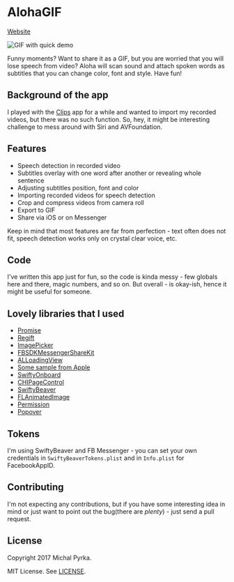# AlohaGIF

[Website](http://www.alohagif.com)

![GIF with quick demo](Resources/demo.gif)

Funny moments? Want to share it as a GIF, but you are worried that you will lose speech from video? Aloha will scan sound and attach spoken words as subtitles that you can change color, font and style. Have fun!

## Background of the app

I played with the [Clips](https://itunes.apple.com/us/app/clips/id1212699939?mt=8) app for a while and wanted to import my recorded videos, but there was no such function. So, hey, it might be interesting challenge to mess around with Siri and AVFoundation.

## Features

* Speech detection in recorded video
* Subtitles overlay with one word after another or revealing whole sentence
* Adjusting subtitles position, font and color
* Importing recorded videos for speech detection
* Crop and compress videos from camera roll
* Export to GIF
* Share via iOS or on Messenger

Keep in mind that most features are far from perfection - text often does not fit, speech detection works only on crystal clear voice, etc.

## Code

I've written this app just for fun, so the code is kinda messy - few globals here and there, magic numbers, and so on. But overall - is okay-ish, hence it might be useful for someone.

## Lovely libraries that I used

* [Promise](https://github.com/khanlou/Promise)
* [Regift](https://github.com/matthewpalmer/Regift)
* [ImagePicker](https://github.com/hyperoslo/ImagePicker/)
* [FBSDKMessengerShareKit](https://github.com/facebook/facebook-ios-sdk/tree/master/FBSDKMessengerShareKit)
* [ALLoadingView](https://github.com/ALoginov/ALLoadingView)
* [Some sample from Apple](https://developer.apple.com/library/content/samplecode/AVCam/Introduction/Intro.html#//apple_ref/doc/uid/DTS40010112)
* [SwiftyOnboard](https://github.com/juanpablofernandez/SwiftyOnboard)
* [CHIPageControl](https://github.com/ChiliLabs/CHIPageControl)
* [SwiftyBeaver](https://github.com/SwiftyBeaver/SwiftyBeaver)
* [FLAnimatedImage](https://github.com/Flipboard/FLAnimatedImage)
* [Permission](https://github.com/delba/Permission)
* [Popover](https://github.com/corin8823/Popover)


## Tokens

I'm using SwiftyBeaver and FB Messenger - you can set your own credentials in ```SwiftyBeaverTokens.plist``` and in ```Info.plist``` for FacebookAppID.

## Contributing

I'm not expecting any contributions, but if you have some interesting idea in mind or just want to point out the bug(there are _plenty_) - just send a pull request.

## License

Copyright 2017 Michal Pyrka.

MIT License. See [LICENSE](LICENSE).
